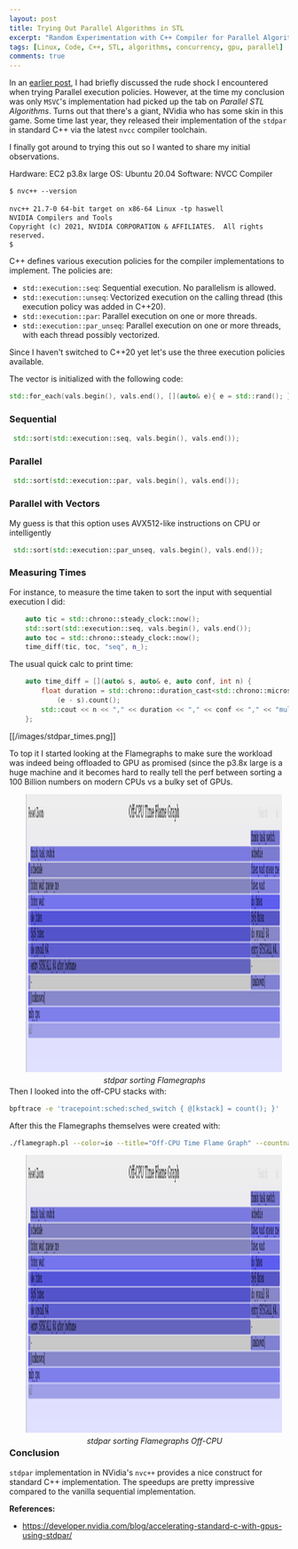 ```yaml
---
layout: post
title: Trying Out Parallel Algorithms in STL
excerpt: "Random Experimentation with C++ Compiler for Parallel Algorithms"
tags: [Linux, Code, C++, STL, algorithms, concurrency, gpu, parallel]
comments: true
---
```

In an [earlier post](http://www.mycpu.org/parallel-stl-algos/), I had briefly
discussed the rude shock I encountered when trying Parallel execution
policies. However, at the time my conclusion was only `MSVC`'s implementation
had picked up the tab on *Parallel STL Algorithms*. Turns out that there's a
giant, NVidia who has some skin in this game. Some time last year, they released
their implementation of the `stdpar` in standard C++ via the latest `nvcc`
compiler toolchain.

I finally got around to trying this out so I wanted to share my initial observations.

Hardware: EC2 p3.8x large
OS: Ubuntu 20.04
Software:  NVCC Compiler

```
$ nvc++ --version

nvc++ 21.7-0 64-bit target on x86-64 Linux -tp haswell 
NVIDIA Compilers and Tools
Copyright (c) 2021, NVIDIA CORPORATION & AFFILIATES.  All rights reserved.
$
```

C++ defines various execution policies for the compiler implementations to
implement. The policies are:
+ `std::execution::seq`: Sequential execution. No parallelism is allowed.
+ `std::execution::unseq`: Vectorized execution on the calling thread (this execution policy was added in C++20).
+ `std::execution::par`: Parallel execution on one or more threads.
+ `std::execution::par_unseq`: Parallel execution on one or more threads, with each thread possibly vectorized.

Since I haven't switched to C++20 yet let's use the three execution policies available.

The vector is initialized with the following code:
```c++
std::for_each(vals.begin(), vals.end(), [](auto& e){ e = std::rand(); });
```

### Sequential
```c++
 std::sort(std::execution::seq, vals.begin(), vals.end());
```

### Parallel
```c++
 std::sort(std::execution::par, vals.begin(), vals.end());
```

### Parallel with Vectors
My guess is that this option uses AVX512-like instructions on CPU or
intelligently 

```c++
 std::sort(std::execution::par_unseq, vals.begin(), vals.end());
```

### Measuring Times
For instance, to measure the time taken to sort the input with sequential
execution I did:

```c++
    auto tic = std::chrono::steady_clock::now();
    std::sort(std::execution::seq, vals.begin(), vals.end());
    auto toc = std::chrono::steady_clock::now();
    time_diff(tic, toc, "seq", n_);
```

The usual quick calc to print time:

```c++
    auto time_diff = [](auto& s, auto& e, auto conf, int n) {
        float duration = std::chrono::duration_cast<std::chrono::microseconds>
	        (e - s).count();
        std::cout << n << "," << duration << "," << conf << "," << "multicore/gpu??" << std::endl;
    };
```

[[/images/stdpar_times.png]]

To top it I started looking at the Flamegraphs to make sure the workload was
indeed being offloaded to GPU as promised (since the p3.8x large is a huge
machine and it becomes hard to really tell the perf between sorting a 100 Billion
numbers on modern CPUs vs a bulky set of GPUs.


<div
style="float:right;padding-left:30px;padding-right:10px;padding-bottom:3px"><a
href="/images/gpu_sorting_on_cpu.svg"><img
src="/images/mlp_off_cpu_preview.png" width="600" height="500"
style="padding-bottom:3px"/></a><br><center><i>stdpar sorting Flamegraphs</i></center></div>


Then I looked into the off-CPU stacks with:
```bash
bpftrace -e 'tracepoint:sched:sched_switch { @[kstack] = count(); }'
```
After this the Flamegraphs themselves were created with: 
```bash
./flamegraph.pl --color=io --title="Off-CPU Time Flame Graph" --countname=us < gpu_sort_bpftrace.sc > gpu_offcpu_bpftrace.svg
```

<div
style="float:right;padding-left:30px;padding-right:10px;padding-bottom:3px"><a
href="/images/gpu_sorting_off_cpu.svg"><img
src="/images/mlp_off_cpu_preview.png" width="600" height="500"
style="padding-bottom:3px"/></a><br><center><i>stdpar sorting Flamegraphs Off-CPU</i></center></div>

### Conclusion
`stdpar` implementation in NVidia's `nvc++` provides a nice construct for
standard C++ implementation. The speedups are pretty impressive compared to the
vanilla sequential implementation.

**References:**
+ https://developer.nvidia.com/blog/accelerating-standard-c-with-gpus-using-stdpar/
